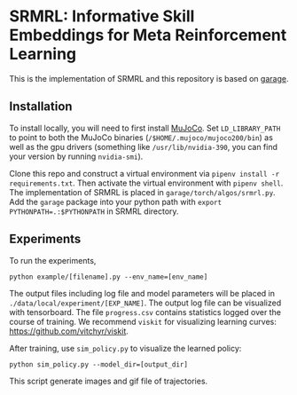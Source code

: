 # SRMRL: Informative Skill Embeddings for Meta Reinforcement Learning

This is the implementation of SRMRL and this repository is based on [garage](https://github.com/rlworkgroup/garage).

## Installation
To install locally, you will need to first install [MuJoCo](https://www.roboti.us/index.html). Set `LD_LIBRARY_PATH` to point to both the MuJoCo binaries (`/$HOME/.mujoco/mujoco200/bin`) as well as the gpu drivers (something like `/usr/lib/nvidia-390`, you can find your version by running `nvidia-smi`).

Clone this repo and construct a virtual environment via `pipenv install -r requirements.txt`. Then activate the virtual environment with `pipenv shell`.
The implementation of SRMRL is placed in `garage/torch/algos/srmrl.py`. Add the `garage` package into your python path with `export PYTHONPATH=.:$PYTHONPATH` in SRMRL directory.

## Experiments
To run the experiments,
```
python example/[filename].py --env_name=[env_name]
```
The output files including log file and model parameters will be placed in `./data/local/experiment/[EXP_NAME]`.
The output log file can be visualized with tensorboard. 
The file `progress.csv` contains statistics logged over the course of training.
We recommend `viskit` for visualizing learning curves: https://github.com/vitchyr/viskit.

After training, use `sim_policy.py` to visualize the learned policy:
```
python sim_policy.py --model_dir=[output_dir]
```
This script generate images and gif file of trajectories.
